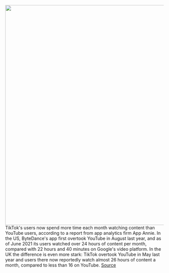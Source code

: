 <img src='https://cdn.vox-cdn.com/thumbor/2qlEzoVyqz5k-1E_mCqcwH74mtE=/0x0:2040x1360/1200x800/filters:focal(857x517:1183x843)/cdn.vox-cdn.com/uploads/chorus_image/image/69824514/acastro_190723_1777_tiktok_0001.0.0.jpg' width='700px' /><br/>
TikTok's users now spend more time each month watching content than YouTube users, according to a report from app analytics firm App Annie. In the US, ByteDance's app first overtook YouTube in August last year, and as of June 2021 its users watched over 24 hours of content per month, compared with 22 hours and 40 minutes on Google's video platform. In the UK the difference is even more stark: TikTok overtook YouTube in May last year and users there now reportedly watch almost 26 hours of content a month, compared to less than 16 on YouTube.
<a href='https://www.theverge.com/2021/9/7/22660516/tiktok-average-watch-time-youtube-us-android-app-annie'> Source <a/>